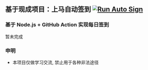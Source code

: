 ## 基于现成项目：上马自动签到 [![Run Auto Sign](https://github.com/zhaohongxuan/shangma_auto_sign/actions/workflows/auto-sign.yaml/badge.svg)](https://github.com/zhaohongxuan/shangma_auto_sign/actions/workflows/auto-sign.yaml)

### 基于 Node.js + GitHub Action 实现每日签到    
     
暂未完成

### 申明
- 本项目仅做学习交流, 禁止用于各种非法途径
   
